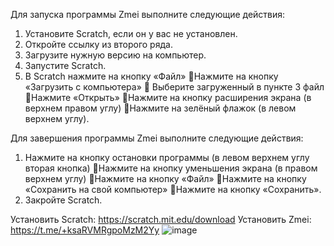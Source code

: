 Для запуска программы Zmei выполните следующие действия:

1.	Установите Scratch, если он у вас не установлен.
2.	Откройте ссылку из второго ряда.
3.	Загрузите нужную версию на компьютер.
4.	Запустите Scratch.
5.	В Scratch нажмите на кнопку «Файл» Нажмите на кнопку «Загрузить с компьютера»  Выберите загруженный в пункте 3 файл Нажмите «Открыть» Нажмите на кнопку расширения экрана (в верхнем правом углу) Нажмите на зелёный флажок (в левом верхнем углу).

Для завершения программы Zmei выполните следующие действия:
1.	Нажмите на кнопку остановки программы (в левом верхнем углу вторая кнопка) Нажмите на кнопку уменьшения экрана (в правом верхнем углу) Нажмите на кнопку «Файл» Нажмите на кнопку «Сохранить на свой компьютер» Нажмите на кнопку «Сохранить».
2.	Закройте Scratch.


Установить Scratch: https://scratch.mit.edu/download
Установить Zmei: https://t.me/+ksaRVMRgpoMzM2Yy
![image](https://user-images.githubusercontent.com/111449574/218248632-1170ff21-9607-41e4-8fa1-456382affc11.png)

